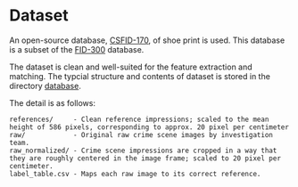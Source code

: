 # Dataset
An open-source database, [CSFID-170](https://fid.dmi.unibas.ch/CSFID.zip), of shoe print is used. This database is a subset of the [FID-300](https://fid.dmi.unibas.ch/) database. 

The dataset is clean and well-suited for the feature extraction and matching. The typcial structure and contents of dataset is stored in the directory [database](./database/).

The detail is as follows: 
```
references/	    - Clean reference impressions; scaled to the mean height of 586 pixels, corresponding to approx. 20 pixel per centimeter
raw/ 	        - Original raw crime scene images by investigation team.
raw_normalized/	- Crime scene impressions are cropped in a way that they are roughly centered in the image frame; scaled to 20 pixel per centimeter.
label_table.csv	- Maps each raw image to its correct reference.
```